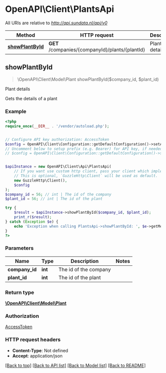 # OpenAPI\Client\PlantsApi

All URIs are relative to *http://api.sundata.nl/api/v0*

Method | HTTP request | Description
------------- | ------------- | -------------
[**showPlantById**](PlantsApi.md#showPlantById) | **GET** /companies/{companyId}/plants/{plantId} | Plant details



## showPlantById

> \OpenAPI\Client\Model\Plant showPlantById($company_id, $plant_id)

Plant details

Gets the details of a plant

### Example

```php
<?php
require_once(__DIR__ . '/vendor/autoload.php');


// Configure API key authorization: AccessToken
$config = OpenAPI\Client\Configuration::getDefaultConfiguration()->setApiKey('Access-Token', 'YOUR_API_KEY');
// Uncomment below to setup prefix (e.g. Bearer) for API key, if needed
// $config = OpenAPI\Client\Configuration::getDefaultConfiguration()->setApiKeyPrefix('Access-Token', 'Bearer');


$apiInstance = new OpenAPI\Client\Api\PlantsApi(
    // If you want use custom http client, pass your client which implements `GuzzleHttp\ClientInterface`.
    // This is optional, `GuzzleHttp\Client` will be used as default.
    new GuzzleHttp\Client(),
    $config
);
$company_id = 56; // int | The id of the company
$plant_id = 56; // int | The id of the plant

try {
    $result = $apiInstance->showPlantById($company_id, $plant_id);
    print_r($result);
} catch (Exception $e) {
    echo 'Exception when calling PlantsApi->showPlantById: ', $e->getMessage(), PHP_EOL;
}
?>
```

### Parameters


Name | Type | Description  | Notes
------------- | ------------- | ------------- | -------------
 **company_id** | **int**| The id of the company |
 **plant_id** | **int**| The id of the plant |

### Return type

[**\OpenAPI\Client\Model\Plant**](../Model/Plant.md)

### Authorization

[AccessToken](../../README.md#AccessToken)

### HTTP request headers

- **Content-Type**: Not defined
- **Accept**: application/json

[[Back to top]](#) [[Back to API list]](../../README.md#documentation-for-api-endpoints)
[[Back to Model list]](../../README.md#documentation-for-models)
[[Back to README]](../../README.md)

